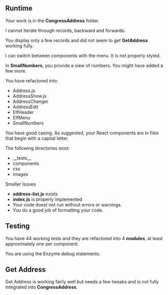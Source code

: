 ## Runtime

Your work is in the **CongressAddress** folder.

I cannot iterate through records, backward and forwards.

You display only a few records and did not seem to get **GetAddress** working fully.

I can switch between components with the menu. It is not properly styled.

In **SmallNumbers**, you provide a view of  numbers. You might have added a few more.

You have refactored into:

- Address.js
- AddressShow.js
- AddressChanger
- AddressEdit
- ElfHeader
- ElfMenu
- SmallNumbers

You have good casing. As suggested, your React components are in files that begin with a capital letter.

The following directories exist:

- \_\_tests\_\_
- components
- css
- images

Smaller Issues

- **address-list.js** exists
- **index.js** is properly implemented
- Your code doest not run without errors or warnings.
- You do a good job of formatting your code.

## Testing

You have 44 working tests and they are refactored into  4 **modules**, at least approximately one per component.

You are using the Enzyme debug statements.

## Get Address

Get Address is working fairly well but needs a few tweaks and is not fully integrated into **CongressAddress**.
